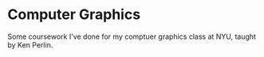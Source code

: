 Computer Graphics
==========

Some coursework I've done for my comptuer graphics class at NYU, taught by Ken Perlin.
